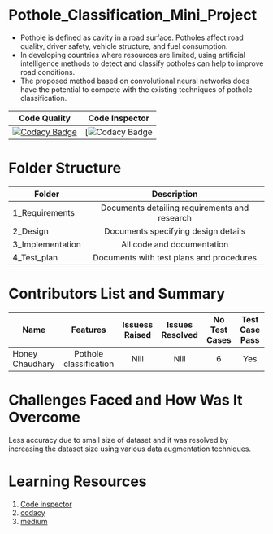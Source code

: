 # Pothole_Classification_Mini_Project
- Pothole is defined as cavity in a road surface. Potholes affect road  quality,  driver  safety,  vehicle  structure,  and  fuel  consumption.
- In developing countries where resources are limited, using artificial intelligence methods to detect and classify potholes can help to improve road conditions. 
- The proposed method based on convolutional neural networks does have the potential to compete with the existing techniques of pothole classification.


| Code Quality        | Code Inspector        | 
| ------------- |:-------------:| 
| [![Codacy Badge](https://app.codacy.com/project/badge/Grade/96c116a42a654f62995a2391bce6b7a9)](https://www.codacy.com/gh/honey-16hc/Mini_Project/dashboard?utm_source=github.com&amp;utm_medium=referral&amp;utm_content=honey-16hc/Mini_Project&amp;utm_campaign=Badge_Grade)    |[![Codacy Badge](https://www.code-inspector.com/project/26185/score/svg)   |

# Folder Structure
| Folder        |      Description         | 
| ------------- |:-------------:| 
| 1_Requirements    | Documents detailing requirements and research | 
| 2_Design    | 	Documents specifying design details | 
| 3_Implementation    | All code and documentation      |   
| 4_Test_plan    |Documents with test plans and procedures |

# Contributors List and Summary
| Name        |      Features         |    Issuess Raised         |    Issues Resolved         |    No Test Cases         |    Test Case Pass         | 
| ------------- |:-------------:| :-------------:| :-------------:| :-------------:| :-------------:| 
| Honey Chaudhary    | Pothole classification | Nill | Nill | 6 | Yes |

# Challenges Faced and How Was It Overcome
Less accuracy due to small size of dataset and it was resolved by increasing the dataset size using various data augmentation techniques.

# Learning Resources
1. [Code inspector](https://frontend.code-inspector.com/)
2. [codacy](https://app.codacy.com/)
3. [medium](https://medium.com/)
